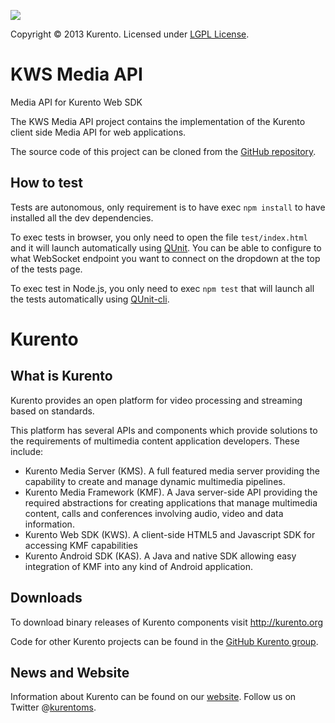 [![][KurentoImage]][website]

Copyright © 2013 Kurento. Licensed under [LGPL License].

KWS Media API
=============
Media API for Kurento Web SDK

The KWS Media API project contains the implementation of the Kurento client
side Media API for web applications.

The source code of this project can be cloned from the [GitHub repository].

How to test
-----------
Tests are autonomous, only requirement is to have exec ```npm install``` to have
installed all the dev dependencies.

To exec tests in browser, you only need to open the file ```test/index.html```
and it will launch automatically using [QUnit]. You can be able to configure to
what WebSocket endpoint you want to connect on the dropdown at the top of the
tests page.

To exec test in Node.js, you only need to exec ```npm test``` that will launch
all the tests automatically using [QUnit-cli].

Kurento
=======

What is Kurento
---------------
Kurento provides an open platform for video processing and streaming based on
standards.

This platform has several APIs and components which provide solutions to the
requirements of multimedia content application developers. These include:

* Kurento Media Server (KMS). A full featured media server providing the
capability to create and manage dynamic multimedia pipelines.
* Kurento Media Framework (KMF). A Java server-side API providing the required
abstractions for creating applications that manage multimedia content, calls
and conferences involving audio, video and data information.
* Kurento Web SDK (KWS). A client-side HTML5 and Javascript SDK for accessing
KMF capabilities
* Kurento Android SDK (KAS). A Java and native SDK allowing easy integration of
KMF into any kind of Android application.

Downloads
---------
To download binary releases of Kurento components visit http://kurento.org

Code for other Kurento projects can be found in the [GitHub Kurento group].

News and Website
----------------
Information about Kurento can be found on our [website].
Follow us on Twitter @[kurentoms].

[KurentoImage]: https://0.gravatar.com/avatar/b8fffabbe3831731cb4c4c9667bfa439?s=120
[LGPL License]: http://www.gnu.org/licenses/lgpl-2.1.html
[GitHub repository]: https://github.com/kurento/kws-media-api
[GitHub Kurento group]: https://github.com/kurento
[website]: http://kurento.org
[kurentoms]: http://twitter.com/kurentoms
[QUnit]: http://qunitjs.com
[QUnit-cli]: https://github.com/devongovett/qunit-cli
